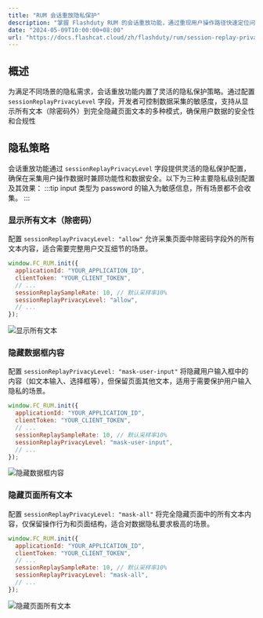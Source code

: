```yaml
---
title: "RUM 会话重放隐私保护"
description: "掌握 Flashduty RUM 的会话重放功能，通过重现用户操作路径快速定位问题并优化用户体验。"
date: "2024-05-09T10:00:00+08:00"
url: "https://docs.flashcat.cloud/zh/flashduty/rum/session-replay-privacy"
---
```


## 概述

为满足不同场景的隐私需求，会话重放功能内置了灵活的隐私保护策略。通过配置 `sessionReplayPrivacyLevel` 字段，开发者可控制数据采集的敏感度，支持从显示所有文本（除密码外）到完全隐藏页面文本的多种模式，确保用户数据的安全性和合规性

## 隐私策略

会话重放功能通过 `sessionReplayPrivacyLevel` 字段提供灵活的隐私保护配置，确保在采集用户操作数据时兼顾功能性和数据安全。以下为三种主要隐私级别配置及其效果：
:::tip
input 类型为 password 的输入为敏感信息，所有场景都不会收集。
:::

### 显示所有文本（除密码）

配置 `sessionReplayPrivacyLevel: "allow"` 允许采集页面中除密码字段外的所有文本内容，适合需要完整用户交互细节的场景。

```js
window.FC_RUM.init({
  applicationId: "YOUR_APPLICATION_ID",
  clientToken: "YOUR_CLIENT_TOKEN",
  // ...
  sessionReplaySampleRate: 10, // 默认采样率10%
  sessionReplayPrivacyLevel: "allow",
  // ...
});
```

![显示所有文本](https://docs-cdn.flashcat.cloud/imges/png/4cae182c91c7df152cbcf86c2978f443.png)

### 隐藏数据框内容

配置 `sessionReplayPrivacyLevel: "mask-user-input"` 将隐藏用户输入框中的内容（如文本输入、选择框等），但保留页面其他文本，适用于需要保护用户输入隐私的场景。

```js
window.FC_RUM.init({
  applicationId: "YOUR_APPLICATION_ID",
  clientToken: "YOUR_CLIENT_TOKEN",
  // ...
  sessionReplaySampleRate: 10, // 默认采样率10%
  sessionReplayPrivacyLevel: "mask-user-input",
  // ...
});
```

![隐藏数据框内容](https://docs-cdn.flashcat.cloud/imges/png/5c43c6f6196a95334a8b253fa33360c9.png)

### 隐藏页面所有文本

配置 `sessionReplayPrivacyLevel: "mask-all"` 将完全隐藏页面中的所有文本内容，仅保留操作行为和页面结构，适合对数据隐私要求极高的场景。

```js
window.FC_RUM.init({
  applicationId: "YOUR_APPLICATION_ID",
  clientToken: "YOUR_CLIENT_TOKEN",
  // ...
  sessionReplaySampleRate: 10, // 默认采样率10%
  sessionReplayPrivacyLevel: "mask-all",
  // ...
});
```

![隐藏页面所有文本](https://docs-cdn.flashcat.cloud/imges/png/3c123bbf8fd30482da766ab009c16b0e.png)
